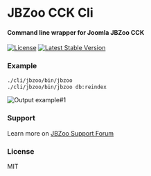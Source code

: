 # JBZoo CCK Cli

#### Command line wrapper for Joomla JBZoo CCK

[![License](https://poser.pugx.org/jbzoo/cck-cli/license)](https://packagist.org/packages/jbzoo/cck-cli)
[![Latest Stable Version](https://poser.pugx.org/JBZoo/cck-cli/v/stable)](https://packagist.org/packages/jbzoo/cck-cli)

### Example

```sh
./cli/jbzoo/bin/jbzoo
./cli/jbzoo/bin/jbzoo db:reindex
```

![Output example#1](http://llfl.ru/images/v3/ct9l.png)

### Support

Learn more on [JBZoo Support Forum](http://forum.jbzoo.com/)

### License

MIT
